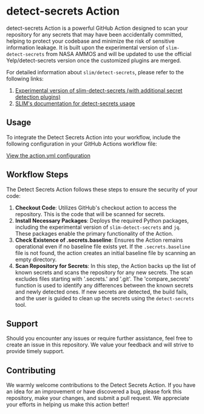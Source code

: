 # detect-secrets Action

detect-secrets Action is a powerful GitHub Action designed to scan your repository for any secrets that may have been accidentally committed, helping to protect your codebase and minimize the risk of sensitive information leakage. It is built upon the experimental version of `slim-detect-secrets` from NASA AMMOS and will be updated to use the official Yelp/detect-secrets version once the customized plugins are merged.

For detailed information about `slim/detect-secrets`, please refer to the following links:
1. [Experimental version of slim-detect-secrets (with additional secret detection plugins)](https://github.com/NASA-AMMOS/slim-detect-secrets/tree/exp)
2. [SLIM's documentation for detect-secrets usage](https://github.com/NASA-AMMOS/slim/blob/d20ee6134a0dc0e0dab11d2d2570e358ef7e4550/continuous-testing/starter-kits/README.md#detect-secrets)

## Usage

To integrate the Detect Secrets Action into your workflow, include the following configuration in your GitHub Actions workflow file:

[View the action.yml configuration](https://github.com/perryzjc/slim-detect-secrets-action/blob/main/action.yaml)

## Workflow Steps

The Detect Secrets Action follows these steps to ensure the security of your code:

1. **Checkout Code**: Utilizes GitHub's checkout action to access the repository. This is the code that will be scanned for secrets.
2. **Install Necessary Packages**: Deploys the required Python packages, including the experimental version of `slim-detect-secrets` and `jq`. These packages enable the primary functionality of the Action.
3. **Check Existence of .secrets.baseline**: Ensures the Action remains operational even if no baseline file exists yet. If the `.secrets.baseline` file is not found, the action creates an initial baseline file by scanning an empty directory.
4. **Scan Repository for Secrets**: In this step, the Action backs up the list of known secrets and scans the repository for any new secrets. The scan excludes files starting with '.secrets.' and '.git'. The 'compare_secrets' function is used to identify any differences between the known secrets and newly detected ones. If new secrets are detected, the build fails, and the user is guided to clean up the secrets using the `detect-secrets` tool.

## Support

Should you encounter any issues or require further assistance, feel free to create an issue in this repository. We value your feedback and will strive to provide timely support.

## Contributing

We warmly welcome contributions to the Detect Secrets Action. If you have an idea for an improvement or have discovered a bug, please fork this repository, make your changes, and submit a pull request. We appreciate your efforts in helping us make this action better!
